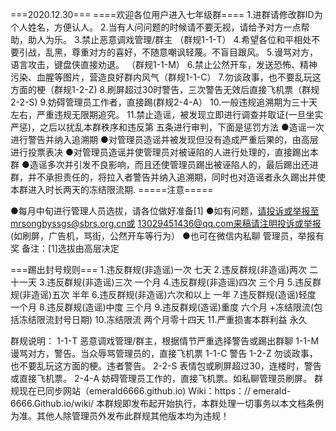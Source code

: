 
 ===2020.12.30===
                               ====欢迎各位用户进入七年级群====
1.进群请修改群ID为个人姓名，方便认人。 
2.当有人问问题的时候请不要无视，请给予对方一点帮助，助人为乐。 
3.禁止恶意调戏管理/群主 （群规1-1-T）
4.希望各位和平相处不要引战，乱黑，尊重对方的喜好，不随意嘲讽轻蔑。不盲目跟风。 
5.谩骂对方，语言攻击，键盘侠直接劝退。 （群规1-1-M）
6.禁止公然开车，发送恐怖、精神污染、血腥等图片，营造良好群内风气（群规1-1-C） 
7.勿谈政事，也不要乱玩这方面的梗（群规1-2-Z)
8.刷屏超过30时警告，三次警告无效后直接飞机票（群规2-2-S)
9.妨碍管理员工作者，直接踢(群规2-4-A）
10.一般违规追溯期为三十天左右，严重违规无限期追究。
11.禁止造谣，被发现立即进行调查并取证(一旦坐实严惩)，之后以扰乱本群秩序和违反第        五条进行审判，下面是惩罚方法 
●造谣一次进行警告并纳入追溯期
●对管理员造谣并被发现但没有造成严重后果的，由高层进行投票表决
●对管理员造谣并使管理员对被诬陷的人进行处理的，直接踢出本群
●造谣多次并引发不良影响，而且还使管理员踢出被诬陷人的，最后踢出还进群，并不承担责任的，将拉入者警告并纳入追溯期，同时也对造谣者永久踢出并使本群进入时长两天的冻结限流期.
                                                    =====注意=====

●每月中旬进行管理人员选拔，请各位做好准备[1]
●如有问题，请投诉或举报至mrsongbyssgs@sbrs.org.cn或 13029451436@qq.com来稿请注明投诉或举报(如刷屏，广告机，骂街，公然开车等行为）
    ●也可在微信内私聊 管理员，举报有奖
备注：[1]选拔由高层决定

===踢出封号规则===
1.违反群规(非造谣)一次 七天
2.违反群规(非造谣)两次 二十一天
3.违反群规(非造谣)三次 一个月
4.违反群规(非造谣)四次 三个月
5.违反群规(非造谣)五次 半年
6.违反群规(非造谣)六次和以上 一年
7.违反群规(造谣)轻度 一个月
8.违反群规(造谣)中度 三个月
9.违反群规(造谣)重度 六个月 +冻结限流(包括冻结限流封号日期)
10.冻结限流 两个月零十四天
11.严重损害本群利益 永久

群规说明： 
1-1-T      恶意调戏管理/群主，根据情节严重选择警告或踢出群聊
1-1-M      谩骂对方，警告。当众辱骂管理员的，直接飞机票
1-1-C      警告
1-2-Z      勿谈政事，也不要乱玩这方面的梗。违者警告。
2-2-S      表情包或刷屏超过30，连楼时，警告或直接飞机票。
2-4-A      妨碍管理员工作的，直接飞机票。如私聊管理员刷屏。
  群规现在已同步网站（emerald6666.github.io)
Wiki：https：// emerald-6666.Github.io/wiki/ 
本群规即发布起开始执行，本群处理一切事务以本文档条例为准。其他人除管理员外发布此群规其他版本均为违规！
